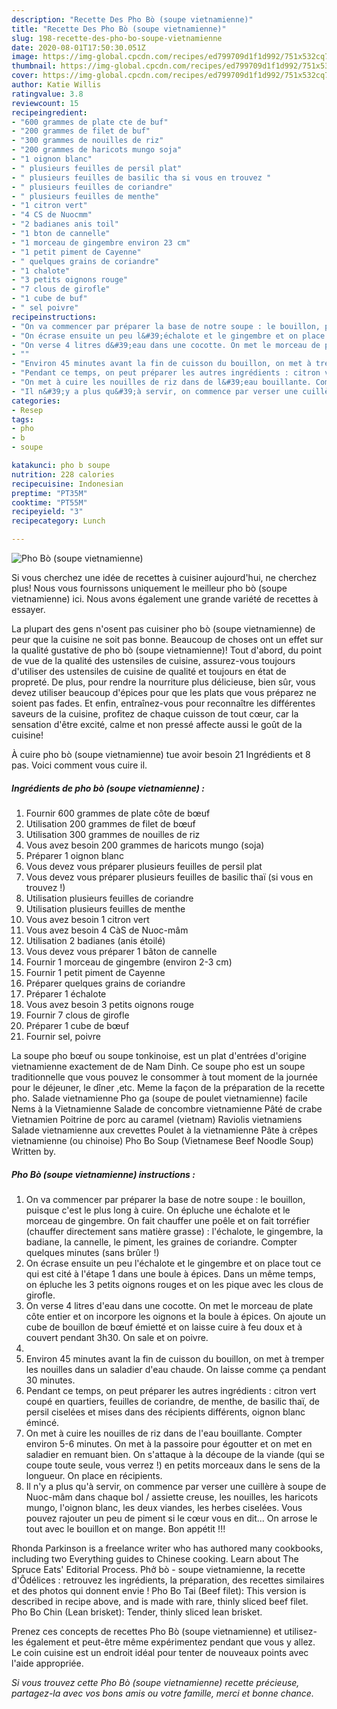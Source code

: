 ```yaml
---
description: "Recette Des Pho Bò (soupe vietnamienne)"
title: "Recette Des Pho Bò (soupe vietnamienne)"
slug: 198-recette-des-pho-bo-soupe-vietnamienne
date: 2020-08-01T17:50:30.051Z
image: https://img-global.cpcdn.com/recipes/ed799709d1f1d992/751x532cq70/pho-bo-soupe-vietnamienne-photo-principale-de-la-recette.jpg
thumbnail: https://img-global.cpcdn.com/recipes/ed799709d1f1d992/751x532cq70/pho-bo-soupe-vietnamienne-photo-principale-de-la-recette.jpg
cover: https://img-global.cpcdn.com/recipes/ed799709d1f1d992/751x532cq70/pho-bo-soupe-vietnamienne-photo-principale-de-la-recette.jpg
author: Katie Willis
ratingvalue: 3.8
reviewcount: 15
recipeingredient:
- "600 grammes de plate cte de buf"
- "200 grammes de filet de buf"
- "300 grammes de nouilles de riz"
- "200 grammes de haricots mungo soja"
- "1 oignon blanc"
- " plusieurs feuilles de persil plat"
- " plusieurs feuilles de basilic tha si vous en trouvez "
- " plusieurs feuilles de coriandre"
- " plusieurs feuilles de menthe"
- "1 citron vert"
- "4 CS de Nuocmm"
- "2 badianes anis toil"
- "1 bton de cannelle"
- "1 morceau de gingembre environ 23 cm"
- "1 petit piment de Cayenne"
- " quelques grains de coriandre"
- "1 chalote"
- "3 petits oignons rouge"
- "7 clous de girofle"
- "1 cube de buf"
- " sel poivre"
recipeinstructions:
- "On va commencer par préparer la base de notre soupe : le bouillon, puisque c&#39;est le plus long à cuire. On épluche une échalote et le morceau de gingembre. On fait chauffer une poêle et on fait torréfier (chauffer directement sans matière grasse) : l&#39;échalote, le gingembre, la badiane, la cannelle, le piment, les graines de coriandre. Compter quelques minutes (sans brûler !)"
- "On écrase ensuite un peu l&#39;échalote et le gingembre et on place tout ce qui est cité à l&#39;étape 1 dans une boule à épices. Dans un même temps, on épluche les 3 petits oignons rouges et on les pique avec les clous de girofle."
- "On verse 4 litres d&#39;eau dans une cocotte. On met le morceau de plate côte entier et on incorpore les oignons et la boule à épices. On ajoute un cube de bouillon de bœuf émietté et on laisse cuire à feu doux et à couvert pendant 3h30. On sale et on poivre."
- ""
- "Environ 45 minutes avant la fin de cuisson du bouillon, on met à tremper les nouilles dans un saladier d&#39;eau chaude. On laisse comme ça pendant 30 minutes."
- "Pendant ce temps, on peut préparer les autres ingrédients : citron vert coupé en quartiers, feuilles de coriandre, de menthe, de basilic thaï, de persil ciselées et mises dans des récipients différents, oignon blanc émincé."
- "On met à cuire les nouilles de riz dans de l&#39;eau bouillante. Compter environ 5-6 minutes. On met à la passoire pour égoutter et on met en saladier en remuant bien. On s&#39;attaque à la découpe de la viande (qui se coupe toute seule, vous verrez !) en petits morceaux dans le sens de la longueur. On place en récipients."
- "Il n&#39;y a plus qu&#39;à servir, on commence par verser une cuillère à soupe de Nuoc-mâm dans chaque bol / assiette creuse, les nouilles, les haricots mungo, l&#39;oignon blanc, les deux viandes, les herbes ciselées. Vous pouvez rajouter un peu de piment si le cœur vous en dit... On arrose le tout avec le bouillon et on mange. Bon appétit !!!"
categories:
- Resep
tags:
- pho
- b
- soupe

katakunci: pho b soupe 
nutrition: 228 calories
recipecuisine: Indonesian
preptime: "PT35M"
cooktime: "PT55M"
recipeyield: "3"
recipecategory: Lunch

---
```



![Pho Bò (soupe vietnamienne)](https://img-global.cpcdn.com/recipes/ed799709d1f1d992/751x532cq70/pho-bo-soupe-vietnamienne-photo-principale-de-la-recette.jpg)

Si vous cherchez une idée de recettes à cuisiner aujourd'hui, ne cherchez plus! Nous vous fournissons uniquement le meilleur pho bò (soupe vietnamienne) ici. Nous avons également une grande variété de recettes à essayer.

La plupart des gens n'osent pas cuisiner pho bò (soupe vietnamienne) de peur que la cuisine ne soit pas bonne. Beaucoup de choses ont un effet sur la qualité gustative de pho bò (soupe vietnamienne)! Tout d'abord, du point de vue de la qualité des ustensiles de cuisine, assurez-vous toujours d'utiliser des ustensiles de cuisine de qualité et toujours en état de propreté. De plus, pour rendre la nourriture plus délicieuse, bien sûr, vous devez utiliser beaucoup d'épices pour que les plats que vous préparez ne soient pas fades. Et enfin, entraînez-vous pour reconnaître les différentes saveurs de la cuisine, profitez de chaque cuisson de tout cœur, car la sensation d'être excité, calme et non pressé affecte aussi le goût de la cuisine!

<!--inarticleads1-->

À cuire pho bò (soupe vietnamienne) tue avoir besoin 21 Ingrédients et 8 pas. Voici comment vous cuire il.

##### Ingrédients de pho bò (soupe vietnamienne) :

1. Fournir 600 grammes de plate côte de bœuf
1. Utilisation 200 grammes de filet de bœuf
1. Utilisation 300 grammes de nouilles de riz
1. Vous avez besoin 200 grammes de haricots mungo (soja)
1. Préparer 1 oignon blanc
1. Vous devez vous préparer  plusieurs feuilles de persil plat
1. Vous devez vous préparer  plusieurs feuilles de basilic thaï (si vous en trouvez !)
1. Utilisation  plusieurs feuilles de coriandre
1. Utilisation  plusieurs feuilles de menthe
1. Vous avez besoin 1 citron vert
1. Vous avez besoin 4 CàS de Nuoc-mâm
1. Utilisation 2 badianes (anis étoilé)
1. Vous devez vous préparer 1 bâton de cannelle
1. Fournir 1 morceau de gingembre (environ 2-3 cm)
1. Fournir 1 petit piment de Cayenne
1. Préparer  quelques grains de coriandre
1. Préparer 1 échalote
1. Vous avez besoin 3 petits oignons rouge
1. Fournir 7 clous de girofle
1. Préparer 1 cube de bœuf
1. Fournir  sel, poivre


La soupe pho bœuf ou soupe tonkinoise, est un plat d&#39;entrées d&#39;origine vietnamienne exactement de de Nam Dinh. Ce soupe pho est un soupe traditionnelle que vous pouvez le consommer à tout moment de la journée pour le déjeuner, le dîner ,etc. Meme la façon de la préparation de la recette pho. Salade vietnamienne Pho ga (soupe de poulet vietnamienne) facile Nems à la Vietnamienne Salade de concombre vietnamienne Pâté de crabe Vietnamien Poitrine de porc au caramel (vietnam) Raviolis vietnamiens Salade vietnamienne aux crevettes Poulet à la vietnamienne Pâte à crêpes vietnamienne (ou chinoise) Pho Bo Soup (Vietnamese Beef Noodle Soup) Written by. 

<!--inarticleads2-->

##### Pho Bò (soupe vietnamienne) instructions :

1. On va commencer par préparer la base de notre soupe : le bouillon, puisque c&#39;est le plus long à cuire. On épluche une échalote et le morceau de gingembre. On fait chauffer une poêle et on fait torréfier (chauffer directement sans matière grasse) : l&#39;échalote, le gingembre, la badiane, la cannelle, le piment, les graines de coriandre. Compter quelques minutes (sans brûler !)
1. On écrase ensuite un peu l&#39;échalote et le gingembre et on place tout ce qui est cité à l&#39;étape 1 dans une boule à épices. Dans un même temps, on épluche les 3 petits oignons rouges et on les pique avec les clous de girofle.
1. On verse 4 litres d&#39;eau dans une cocotte. On met le morceau de plate côte entier et on incorpore les oignons et la boule à épices. On ajoute un cube de bouillon de bœuf émietté et on laisse cuire à feu doux et à couvert pendant 3h30. On sale et on poivre.
1. 
1. Environ 45 minutes avant la fin de cuisson du bouillon, on met à tremper les nouilles dans un saladier d&#39;eau chaude. On laisse comme ça pendant 30 minutes.
1. Pendant ce temps, on peut préparer les autres ingrédients : citron vert coupé en quartiers, feuilles de coriandre, de menthe, de basilic thaï, de persil ciselées et mises dans des récipients différents, oignon blanc émincé.
1. On met à cuire les nouilles de riz dans de l&#39;eau bouillante. Compter environ 5-6 minutes. On met à la passoire pour égoutter et on met en saladier en remuant bien. On s&#39;attaque à la découpe de la viande (qui se coupe toute seule, vous verrez !) en petits morceaux dans le sens de la longueur. On place en récipients.
1. Il n&#39;y a plus qu&#39;à servir, on commence par verser une cuillère à soupe de Nuoc-mâm dans chaque bol / assiette creuse, les nouilles, les haricots mungo, l&#39;oignon blanc, les deux viandes, les herbes ciselées. Vous pouvez rajouter un peu de piment si le cœur vous en dit... On arrose le tout avec le bouillon et on mange. Bon appétit !!!


Rhonda Parkinson is a freelance writer who has authored many cookbooks, including two Everything guides to Chinese cooking. Learn about The Spruce Eats&#39; Editorial Process. Phở bò - soupe vietnamienne, la recette d&#39;Ôdélices : retrouvez les ingrédients, la préparation, des recettes similaires et des photos qui donnent envie ! Pho Bo Tai (Beef filet): This version is described in recipe above, and is made with rare, thinly sliced beef filet. Pho Bo Chin (Lean brisket): Tender, thinly sliced lean brisket. 

<!--inarticleads1-->

<p>
Prenez ces concepts de recettes Pho Bò (soupe vietnamienne) et utilisez-les également et peut-être même expérimentez pendant que vous y allez. Le coin cuisine est un endroit idéal pour tenter de nouveaux points avec l'aide appropriée.
</p>

<p>
<i>Si vous trouvez cette Pho Bò (soupe vietnamienne) recette précieuse, partagez-la avec vos bons amis ou votre famille, merci et bonne chance.</i>
</p>
